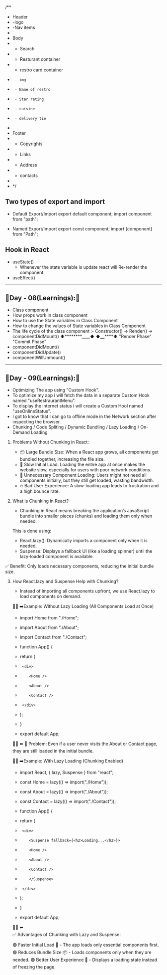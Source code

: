 /\*\*

- Header
- -logo
- -Nav items
-
- Body
- - Search
- - Resturant container
- - restro card container
-      - img
-      - Name of restro
-      - Star rating
-      - cuisine
-      - delivery tie
-
- Footer
- - Copyrights
- - Links
- - Address
- - contacts
-
- \*/

Two types of export and import
---

- Default Export/Import
  export default component;
  import component from "path";

- Named Export/Import
  export const component;
  import {component} from "Path";

Hook in React
---

- useState()
  - Whenever the state variable is update react will Re-render the component.
- useEffect()

---

## 🚀Day - 08(Learnings):🚀

- Class component
- How props work in class component
- How to use the State variables in Class Component
- How to change the values of State variables in Class Component
- The life cycle of the class component
  :- Constructor() -> Render() -> componentDidMount()
  ⬆️********\_\_\_\_********⬆️ ⬆️******\_\_******⬆️
  "Render Phase" "Commit Phase"
- componentDidMount()
- componentDidUpdate()
- componentWillUnmount()

---

## 🚀Day - 09(Learnings):🚀

- Optimizing The app using "Custom Hook".
- To optimize my app i will fetch the data in a separate Custom Hook named "useRestraurantMenu".
- To display the internet status i will create a Custom Hool named "useOnlineStatus".
- I got to know that I can go to offline mode in the Network section after inspecting the browser.
- Chunking / Code Spliting / Dynamic Bundling / Lazy Loading / On-Demand Loading

1. Problems Without Chunking in React:

   - 📦 Large Bundle Size: When a React app grows, all components get bundled together, increasing the file size.
   - 🐢 Slow Initial Load: Loading the entire app at once makes the website slow, especially for users with poor network conditions.
   - 🔄 Unnecessary Component Loading: Users might not need all components initially, but they still get loaded, wasting bandwidth.
   - 🔥 Bad User Experience: A slow-loading app leads to frustration and a high bounce rate.

2. What is Chunking in React?

   - Chunking in React means breaking the application’s JavaScript bundle into smaller pieces (chunks) and loading them only when needed.

   This is done using:

   - React.lazy(): Dynamically imports a component only when it is needed.
   - Suspense: Displays a fallback UI (like a loading spinner) until the lazy-loaded component is available.

✅ Benefit: Only loads necessary components, reducing the initial bundle size.

3.  How React.lazy and Suspense Help with Chunking?

    - Instead of importing all components upfront, we use React.lazy to load components on demand.

    🧑‍💻 ➡️Example: Without Lazy Loading (All Components Load at Once)

    - import Home from "./Home";
    - import About from "./About";
    - import Contact from "./Contact";

    - function App() {
    - return (
    -      <div>
    -         <Home />
    -         <About />
    -         <Contact />
    -      </div>
    - );
    - }

    - export default App;

    🧑‍💻 ⬅️ 📌 Problem: Even if a user never visits the About or Contact page, they are still loaded in the initial bundle.

    🧑‍💻 ➡️Example: With Lazy Loading (Chunking Enabled)

    - import React, { lazy, Suspense } from "react";

    - const Home = lazy(() => import("./Home"));
    - const About = lazy(() => import("./About"));
    - const Contact = lazy(() => import("./Contact"));

    - function App() {
    - return (
    -      <div>
    -         <Suspense fallback={<h2>Loading...</h2>}>
    -         <Home />
    -         <About />
    -         <Contact />
    -         </Suspense>
    -      </div>
    - );
    - }

    - export default App;

    🧑‍💻 ⬅️  
    ✅ Advantages of Chunking with Lazy and Suspense:

    🟢 Faster Initial Load 🚀 - The app loads only essential components first.
    🟢 Reduces Bundle Size 📦 - Loads components only when they are needed.
    🟢 Better User Experience 🎯 - Displays a loading state instead of freezing the page.
